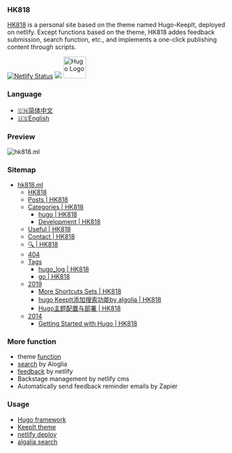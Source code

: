 ### HK818

[HK818](https://hk818.ml) is a personal site based on the theme named Hugo-KeepIt, deployed on netlify. Except functions based on the theme, HK818 addes feedback submission, search function, etc., and implements a one-click publishing content through scripts.


[![Netlify Status](https://api.netlify.com/api/v1/badges/1200e97c-af5f-4d31-8ebe-3b6f0da44080/deploy-status)](https://hk818.ml/)
![](https://img.shields.io/badge/powerby-hugo-ff69b4)
<img width="52px" height="50px" style="" src="https://d33wubrfki0l68.cloudfront.net/30790d6888bd8af863fb2b5c33a7f337cdbda243/4e867/images/hugo-logo-wide.svg" alt="Hugo Logo">
### Language
- [🇨🇳简体中文](https://github.com/HK818/HK818.github.io/blob/master/README.md)
- [🇺🇸English](https://github.com/HK818/HK818.github.io/blob/master/readme_us.md)
### Preview
![hk818.ml](https://cdn.jsdelivr.net/gh/HK818/Free@img/hk818.ml.jpg)


### Sitemap
*   [hk818.ml](https://hk818.ml/)
    *   [HK818](https://hk818.ml/)
    *   [Posts | HK818](https://hk818.ml/posts/)
    *   [Categories | HK818](https://hk818.ml/categories/)
        *   [hugo | HK818](https://hk818.ml/categories/hugo/)
        *   [Development | HK818](https://hk818.ml/categories/development/)
    *   [Useful | HK818](https://hk818.ml/about/)
    *   [Contact | HK818](https://hk818.ml/contact/)
    *   [🔍 | HK818](https://hk818.ml/search/)
    *   [404](https://hk818.ml/safari-pinned-tab.svg)
    *   [Tags](https://dynomapper-sitemap.s3-us-west-2.amazonaws.com/Lavvr/sitemap.html#)
        *   [hugo_log | HK818](https://hk818.ml/tags/hugo_log/)
        *   [go | HK818](https://hk818.ml/tags/go/)
    *   [2019](https://dynomapper-sitemap.s3-us-west-2.amazonaws.com/Lavvr/sitemap.html#)
        *   [More Shortcuts Sets | HK818](https://hk818.ml/2019/more-shortcuts-sets/)
        *   [hugo KeepIt添加搜索功能by algolia | HK818](https://hk818.ml/2019/add_search_by_algolia_on_hugo-keepit/)
        *   [Hugo主题配置与部署 | HK818](https://hk818.ml/2019/hugo_deploy_and_theme_config/)
    *   [2014](https://dynomapper-sitemap.s3-us-west-2.amazonaws.com/Lavvr/sitemap.html#)
        *   [Getting Started with Hugo | HK818](https://hk818.ml/2014/hugoisforlovers/) 
### More function
- theme [function](https://github.com/Fastbyte01/KeepIt#features)
- [search](https://hk818.ml/2019/add_search_by_algolia_on_hugo-keepit/)   by Aloglia
- [feedback](https://hk818.ml/contact/) by netlify 
- Backstage management by netlify cms
- Automatically send feedback reminder emails by Zapier

### Usage
- [Hugo framework](https://gohugo.io/overview/introduction/)
- [KeepIt theme](https://github.com/Fastbyte01/KeepIt)
- [netlify deploy](https://www.netlify.com/)
- [algalia search](https://www.algolia.com/)


